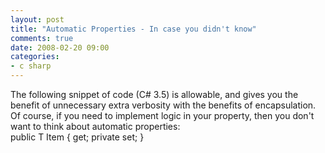 ```yaml
---
layout: post
title: "Automatic Properties - In case you didn't know"
comments: true
date: 2008-02-20 09:00
categories:
- c sharp
---
```


The following snippet of code (C# 3.5) is allowable, and gives you the benefit of unnecessary extra verbosity with the benefits of encapsulation. Of course, if you need to implement logic in your property, then you don't want to think about automatic properties:  
public T Item { get; private set; } 




